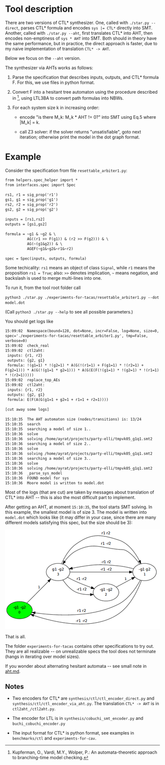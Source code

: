# Tool description

There are two versions of CTL* synthesizer.
One, called with `./star.py --direct`, parses CTL* formula
and encodes `sys |= CTL*` directly into SMT.
Another, called with `./star.py --aht`, first translates CTL* into AHT,
then encodes non-emptiness of `sys * AHT` into SMT.
Both should in theory have the same performance,
but in practice, the direct approach is faster,
due to my naive implementation of translation `CTL* -> AHT`.

Below we focus on the `--aht` version.

The synthesizer via AHTs works as follows:

1) Parse the specification that describes inputs, outputs, and CTL* formula F.
   For this, we use files in python format.

2) Convert F into a hesitant tree automaton using the procedure described in [^1],
   using LTL3BA to convert path formulas into NBWs.

3) For each system size k in increasing order:

   - encode "is there M_k: M_k * AHT != 0?" into SMT
     using Eq.5 where |M_k| = k.

   - call Z3 solver:
     if the solver returns "unsatisfiable", goto next iteration;
     otherwise print the model in the dot graph format.


# Example

Consider the specification from file `resettable_arbiter1.py`:

```
from helpers.spec_helper import *
from interfaces.spec import Spec

rs1, r1 = sig_prop('r1')
gs1, g1 = sig_prop('g1')
rs2, r2 = sig_prop('r2')
gs2, g2 = sig_prop('g2')

inputs = [rs1,rs2]
outputs = [gs1,gs2]

formula = ~g1 & ~g2 & \
          AG((r1 >> F(g1)) & (r2 >> F(g2))) & \
          AG(~(g1&g2)) & \
          AGEF(~g1&~g2&~r1&~r2)

spec = Spec(inputs, outputs, formula)
```

Some techicality:
`rs1` means an object of class `Signal`,
while `r1` means the proposition `rs1 = True`;
also: `>>` denotes implication, `~` means negation,
and backslash is used to merge multi-lines into one.

To run it, from the tool root folder call

`python3 ./star.py ./experiments-for-tacas/resettable_arbiter1.py --dot model.dot`

(Call `python3 ./star.py --help` to see all possible parameters.)

You should get logs like
```
15:09:02  Namespace(bound=128, dot=None, incr=False, log=None, size=0, spec='./experiments-for-tacas/resettable_arbiter1.py', tmp=False, verbose=0)
15:09:02  check_real
15:09:02  ctl2aht: 
 inputs: {r1, r2}
 outputs: {g2, g1}
 formula: !(g1=1) * !(g2=1) * A(G(!(r1=1) + F(g1=1) * !(r2=1) + F(g2=1))) * A(G(!(g1=1 * g2=1))) * A(G(E(F(!(g1=1) * !(g2=1) * !(r1=1) * !(r2=1)))))
15:09:02  replace_top_AEs
15:09:02  ctl2aht: 
 inputs: {r1, r2}
 outputs: {g2, g1}
 formula: E(F(A(G(g1=1 + g2=1 + r1=1 + r2=1))))

[cut away some logs]

15:10:35  The AHT automaton size (nodes/transitions) is: 13/24
15:10:35  search
15:10:35  searching a model of size 1..
15:10:36  solve
15:10:36  solving /home/ayrat/projects/party-elli/tmpvk05_g1q1.smt2
15:10:36  searching a model of size 2..
15:10:36  solve
15:10:36  solving /home/ayrat/projects/party-elli/tmpvk05_g1q1.smt2
15:10:36  searching a model of size 3..
15:10:36  solve
15:10:36  solving /home/ayrat/projects/party-elli/tmpvk05_g1q1.smt2
15:10:36  _parse_sys_model
15:10:36  FOUND model for sys
15:10:36  Moore model is written to model.dot
```

Most of the logs (that are cut) are taken by messages about translation of CTL* into AHT
-- this is also the most difficult part to implement.

After getting an AHT, at moment `15:10:35`, the tool starts SMT solving.
In this example, the smallest model is of size 3.
The model is written into `model.dot` which looks like
(it may differ in your case, since there are many different models satisfying this spec,
 but the size should be 3):

  ![](postponed_arbiter.png)

That is all.

The folder `experiments-for-tacas` contains other specifications to try out.
They are all realizable -- on unrealizable specs the tool does not terminate
(hangs in iterating over model sizes).

If you wonder about alternating hesitant automata -- see small note in [aht.md](aht.md).


## Notes

- Two encoders for CTL* are `synthesis/ctl/ctl_encoder_direct.py` and `synthesis/ctl/ctl_encoder_via_aht.py`.
  The translation `CTL* -> AHT` is in `ctl2aht_/ctl2aht.py`.
- The encoder for LTL is in `synthesis/cobuchi_smt_encoder.py` and `buchi_cobuchi_encoder.py`
- The input format for CTL* is python format, see examples in `benchmarks/ctl` and `experiments-for-cav`.



  [^1]: Kupferman, O., Vardi, M.Y., Wolper, P.: An automata-theoretic approach to branching-time model checking.
